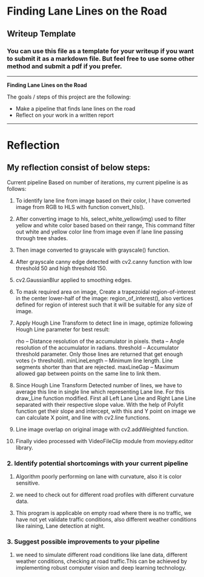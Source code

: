 # **Finding Lane Lines on the Road** 

## Writeup Template

### You can use this file as a template for your writeup if you want to submit it as a markdown file. But feel free to use some other method and submit a pdf if you prefer.

---

**Finding Lane Lines on the Road**

The goals / steps of this project are the following:
* Make a pipeline that finds lane lines on the road
* Reflect on your work in a written report


[//]: # (Image References)

[image1]: ./CarND-LaneLines-P1/laneLines_thirdPass.jpg

---

# Reflection

## My reflection consist of below steps:

Current pipeline
Based on number of iterations, my current pipeline is as follows:

1) To identify lane line from image based on their color, I have converted image from RGB to HLS with function convert_hls().
    
2) After converting image to hls, select_white_yellow(img) used to filter yellow and white color based based on their range, This command filter out white and yellow color line from image even if lane line passing through tree shades.

3) Then image converted to grayscale with grayscale() function.

4) After grayscale canny edge detected with cv2.canny function with low threshold 50 and high threshold 150.

5) cv2.GaussianBlur applied to smoothing edges.

6) To mask required area on image, Create a trapezoidal region-of-interest in the center lower-half of the image: region_of_interest(), also vertices defined for region of interest such that it will be suitable for any size of image.

7) Apply Hough Line Transform to detect line in image, optimize following Hough Line parameter for 
	best result:

	rho – Distance resolution of the accumulator in pixels.
	theta – Angle resolution of the accumulator in radians.
	threshold – Accumulator threshold parameter. Only those lines are returned that get enough votes (> threshold).
	minLineLength – Minimum line length. Line segments shorter than that are rejected.
	maxLineGap – Maximum allowed gap between points on the same line to link them.

8) Since Hough Line Transform Detected number of lines, we have to average this line in single line which representing Lane line. For this draw_Line function modified. First all Left Lane Line and Right Lane  Line separated with their respective slope value. With the help of Polyfit function get their slope and intercept, with this and Y point on image we can calculate X point, and line with cv2.line functions.

9) Line image overlap on original image with cv2.addWeighted function.

10) Finally video processed with VideoFileClip module from moviepy.editor library. 


### 2. Identify potential shortcomings with your current pipeline

1) Algorithm poorly performing on lane with curvature, also it is color sensitive.

2) we need to check out for different road profiles with different curvature data.

3) This program is applicable on empty road where there is no traffic, we have not yet validate traffic  conditions, also different weather conditions like raining, Lane detection at night.


### 3. Suggest possible improvements to your pipeline

1) we need to simulate different road conditions like lane data, different weather conditions, checking at road traffic.This can be achieved by implementing robust computer vision and deep learning technology.